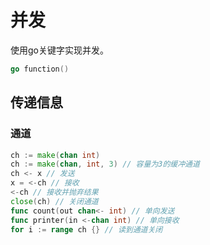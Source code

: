 # 并发

使用go关键字实现并发。

```go
go function()
```

## 传递信息

### 通道

```go
ch := make(chan int)
ch := make(chan, int, 3) // 容量为3的缓冲通道
ch <- x // 发送
x = <-ch // 接收
<-ch // 接收并抛弃结果
close(ch) // 关闭通道
func count(out chan<- int) // 单向发送
func printer(in <-chan int) // 单向接收
for i := range ch {} // 读到通道关闭
```



